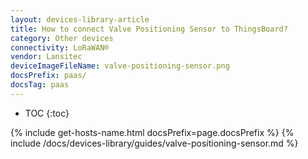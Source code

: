 ```yaml
---
layout: devices-library-article
title: How to connect Valve Positioning Sensor to ThingsBoard?
category: Other devices
connectivity: LoRaWAN®
vendor: Lansitec
deviceImageFileName: valve-positioning-sensor.png
docsPrefix: paas/
docsTag: paas
---
```


* TOC
{:toc}

{% include get-hosts-name.html docsPrefix=page.docsPrefix %}
{% include /docs/devices-library/guides/valve-positioning-sensor.md %}
